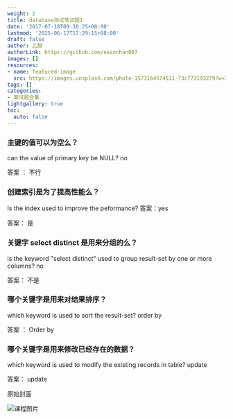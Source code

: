 ```yaml
---
weight: 2
title: database测试笔试题1
date: '2017-07-18T09:30:25+08:00'
lastmod: '2025-06-17T17:29:15+08:00'
draft: false
author: 乙醇
authorLink: https://github.com/easonhan007
images: []
resources:
- name: featured-image
  src: https://images.unsplash.com/photo-1573164574511-73c773193279?w=300
tags: []
categories:
- 面试题合集
lightgallery: true
toc:
  auto: false
---
```




### 主键的值可以为空么？

can the value of primary key be NULL?  no

答案 ： 不行

### 创建索引是为了提高性能么？

Is the index used to improve the peformance?  答案：yes

答案： 是

### 关键字 select distinct 是用来分组的么？

is the keyword "select distinct" used to group result-set by one or more columns?  no

答案： 不是

### 哪个关键字是用来对结果排序？

which keyword is used to sort the result-set?   order by

答案 ： Order by

### 哪个关键字是用来修改已经存在的数据？

which keyword is used to modify the existing records in table?   update

答案： update




原始封面

![课程图片](https://images.unsplash.com/photo-1573164574511-73c773193279?w=300)

